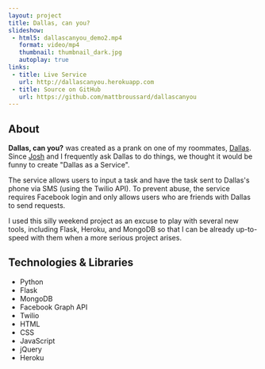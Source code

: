 ```yaml
---
layout: project
title: Dallas, can you?
slideshow:
 - html5: dallascanyou_demo2.mp4
   format: video/mp4
   thumbnail: thumbnail_dark.jpg
   autoplay: true
links:
 - title: Live Service
   url: http://dallascanyou.herokuapp.com
 - title: Source on GitHub
   url: https://github.com/mattbroussard/dallascanyou
---
```


## About

**Dallas, can you?** was created as a prank on one of my roommates, [Dallas](http://dallaskelle.com/). Since [Josh](http://joshkelle.com/) and I frequently ask Dallas to do things, we thought it would be funny to create "Dallas as a Service".

The service allows users to input a task and have the task sent to Dallas's phone via SMS (using the Twilio API). To prevent abuse, the service requires Facebook login and only allows users who are friends with Dallas to send requests.

I used this silly weekend project as an excuse to play with several new tools, including Flask, Heroku, and MongoDB so that I can be already up-to-speed with them when a more serious project arises.

## Technologies & Libraries

* Python
* Flask
* MongoDB
* Facebook Graph API
* Twilio
* HTML
* CSS
* JavaScript
* jQuery
* Heroku
